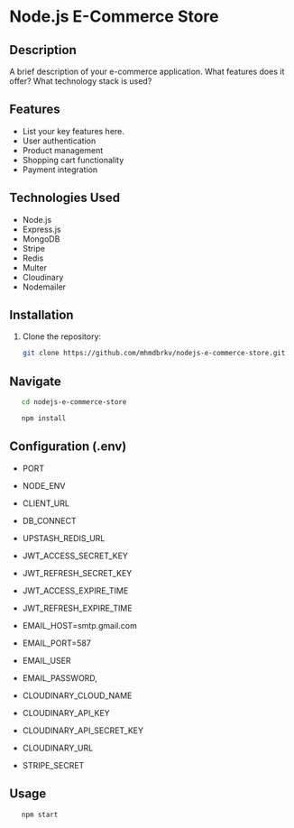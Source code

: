 # Node.js E-Commerce Store

## Description
A brief description of your e-commerce application. What features does it offer? What technology stack is used?

## Features
- List your key features here.
- User authentication
- Product management
- Shopping cart functionality
- Payment integration

## Technologies Used
- Node.js
- Express.js
- MongoDB
- Stripe
- Redis
- Multer
- Cloudinary
- Nodemailer

## Installation
1. Clone the repository:
   ```bash
   git clone https://github.com/mhmdbrkv/nodejs-e-commerce-store.git

## Navigate
```bash
   cd nodejs-e-commerce-store
```
```bash
   npm install
```

## Configuration (.env)
- PORT
- NODE_ENV
- CLIENT_URL
- DB_CONNECT

- UPSTASH_REDIS_URL

- JWT_ACCESS_SECRET_KEY
- JWT_REFRESH_SECRET_KEY
- JWT_ACCESS_EXPIRE_TIME
- JWT_REFRESH_EXPIRE_TIME

- EMAIL_HOST=smtp.gmail.com
- EMAIL_PORT=587
- EMAIL_USER
- EMAIL_PASSWORD, 


- CLOUDINARY_CLOUD_NAME
- CLOUDINARY_API_KEY
- CLOUDINARY_API_SECRET_KEY
- CLOUDINARY_URL
 
- STRIPE_SECRET 

## Usage
```bash
   npm start
```
